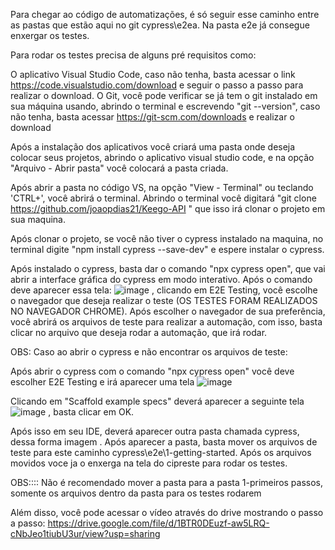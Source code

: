 Para chegar ao código de automatizações, é só seguir esse caminho entre as pastas que estão aqui no git cypress\e2ea. Na pasta e2e já consegue enxergar os testes.

Para rodar os testes precisa de alguns pré requisitos como:

O aplicativo Visual Studio Code, caso não tenha, basta acessar o link https://code.visualstudio.com/download e seguir o passo a passo para realizar o download. O Git, você pode verificar se já tem o git instalado em sua máquina usando, abrindo o terminal e escrevendo "git --version", caso não tenha, basta acessar https://git-scm.com/downloads e realizar o download

Após a instalação dos aplicativos você criará uma pasta onde deseja colocar seus projetos, abrindo o aplicativo visual studio code, e na opção "Arquivo - Abrir pasta" você colocará a pasta criada.

Após abrir a pasta no código VS, na opção "View - Terminal" ou teclando 'CTRL+', você abrirá o terminal. Abrindo o terminal você digitará "git clone https://github.com/joaopdias21/Keego-API " que isso irá clonar o projeto em sua maquina.

Após clonar o projeto, se você não tiver o cypress instalado na maquina, no terminal digite "npm install cypress --save-dev" e espere instalar o cypress.

Após instalado o cypress, basta dar o comando "npx cypress open", que vai abrir a interface gráfica do cypress em modo interativo. Após o comando deve aparecer essa tela: ![image](https://github.com/user-attachments/assets/31ce358f-f2f2-41f4-b7dc-c5e2982b664a)
 , clicando em E2E Testing, você escolhe o navegador que deseja realizar o teste (OS TESTES FORAM REALIZADOS NO NAVEGADOR CHROME). Após escolher o navegador de sua preferência, você abrirá os arquivos de teste para realizar a automação, com isso, basta clicar no arquivo que deseja rodar a automação, que irá rodar.

OBS: Caso ao abrir o cypress e não encontrar os arquivos de teste:

Após abrir o cypress com o comando "npx cypress open" você deve escolher E2E Testing e irá aparecer uma tela ![image](https://github.com/user-attachments/assets/aeb29502-c796-4a29-9fa0-a99c5f63e593)


Clicando em "Scaffold example specs" deverá aparecer a seguinte tela ![image](https://github.com/user-attachments/assets/dff959e0-ecef-45e1-9302-0cc3e3e258a4)
 , basta clicar em OK.

Após isso em seu IDE, deverá aparecer outra pasta chamada cypress, dessa forma imagem . Após aparecer a pasta, basta mover os arquivos de teste para este caminho cypress\e2e\1-getting-started. Após os arquivos movidos voce ja o enxerga na tela do cipreste para rodar os testes.

OBS:::: Não é recomendado mover a pasta para a pasta 1-primeiros passos, somente os arquivos dentro da pasta para os testes rodarem

Além disso, você pode acessar o vídeo através do drive mostrando o passo a passo: https://drive.google.com/file/d/1BTR0DEuzf-aw5LRQ-cNbJeo1tiubU3ur/view?usp=sharing
